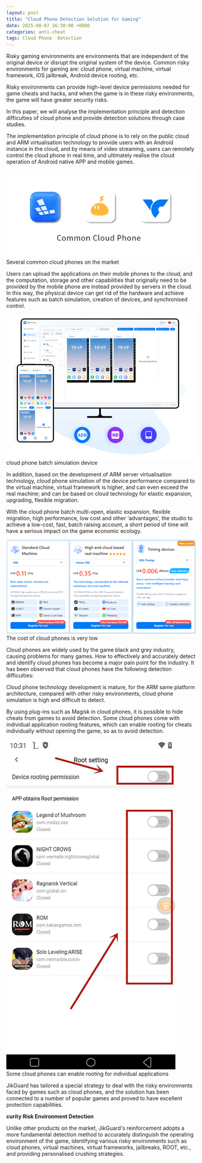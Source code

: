 ```yaml
---
layout: post
title: "Cloud Phone Detection Solution for Gaming"
date: 2025-08-07 16:30:00 +0800
categories: anti-cheat
tags: Cloud Phone  Detection
---
```


Risky gaming environments are environments that are independent of the original device or disrupt the original system of the device. Common risky environments for gaming are: cloud phone, virtual machine, virtual framework, iOS jailbreak, Android device rooting, etc.<!-- more -->  

Risky environments can provide high-level device permissions needed for game cheats and hacks, and when the game is in these risky environments, the game will have greater security risks.

In this paper, we will analyse the implementation principle and detection difficulties of cloud phone and provide detection solutions through case studies.

The implementation principle of cloud phone is to rely on the public cloud and ARM virtualisation technology to provide users with an Android instance in the cloud, and by means of video streaming, users can remotely control the cloud phone in real time, and ultimately realise the cloud operation of Android native APP and mobile games.

![315_21](/assets/res/2025/commoncloudphones.png)  
Several common cloud phones on the market

Users can upload the applications on their mobile phones to the cloud, and the computation, storage and other capabilities that originally need to be provided by the mobile phone are instead provided by servers in the cloud. In this way, the physical device can get rid of the hardware and achieve features such as batch simulation, creation of devices, and synchronised control.

![315_21](/assets/res/2025/cloudphone.png)  
cloud phone batch simulation device

In addition, based on the development of ARM server virtualisation technology, cloud phone simulation of the device performance compared to the virtual machine, virtual framework is higher, and can even exceed the real machine; and can be based on cloud technology for elastic expansion, upgrading, flexible migration.

With the cloud phone batch multi-open, elastic expansion, flexible migration, high performance, low cost and other ‘advantages’, the studio to achieve a low-cost, fast, batch raising account, a short period of time will have a serious impact on the game economic ecology.

![315_21](/assets/res/2025/cloudphonescost.png)  
The cost of cloud phones is very low

Cloud phones are widely used by the game black and grey industry, causing problems for many games. How to effectively and accurately detect and identify cloud phones has become a major pain point for the industry. It has been observed that cloud phones have the following detection difficulties:

Cloud phone technology development is mature, for the ARM same platform architecture, compared with other risky environments, cloud phone simulation is high and difficult to detect.

By using plug-ins such as Magisk in cloud phones, it is possible to hide cheats from games to avoid detection. Some cloud phones come with individual application rooting features, which can enable rooting for cheats individually without opening the game, so as to avoid detection.

![315_21](/assets/res/2025/cloudphonesroot.png)  
Some cloud phones can enable rooting for individual applications

JikGuard has tailored a special strategy to deal with the risky environments faced by games such as cloud phones, and the solution has been connected to a number of popular games and proved to have excellent protection capabilities.
 
**curity Risk Environment Detection**

Unlike other products on the market, JikGuard's reinforcement adopts a more fundamental detection method to accurately distinguish the operating environment of the game, identifying various risky environments such as cloud phones, virtual machines, virtual frameworks, jailbreaks, ROOT, etc., and providing personalised crushing strategies.

